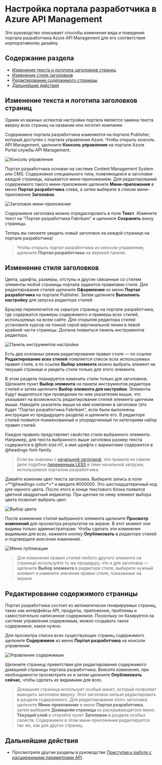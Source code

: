<properties pageTitle="Настройка портала разработчика в Azure API Management" metaKeywords="" description="Настройка портала разработчика в Azure API Management" metaCanonical="" services="api-management" documentationCenter="API Management" title="Настройка портала разработчика в Azure API Management" authors="sdanie" solutions="" manager="dwrede" editor="" />

<tags ms.service="api-management" ms.workload="mobile" ms.tgt_pltfrm="na" ms.devlang="na" ms.topic="article" ms.date="01/01/1900" ms.author="sdanie" />

# Настройка портала разработчика в Azure API Management

Это руководство описывает способы изменения вида и поведения портала разработчика Azure API Management для его соответствия корпоративному дизайну.

## Содержание раздела

-   [Изменение текста и логотипа заголовков страниц][Изменение текста и логотипа заголовков страниц]
-   [Изменение стиля заголовков][Изменение стиля заголовков]
-   [Редактирование содержимого страницы][Редактирование содержимого страницы]
-   [Дальнейшие действия][Дальнейшие действия]

## <a name="change-page-headers"> </a>Изменение текста и логотипа заголовков страниц

Одним из важных аспектов настройки портала является замена текста вверху всех страниц на название или логотип компании.

Содержимое портала разработчика изменяется на портале Publisher, который доступен с портала управления Azure. Чтобы открыть консоль API Management, щелкните **Консоль управления** на портале Azure Portal службы API Management.

![Консоль управления][Консоль управления]

Портал разработчика основан на системе Content Management System или CMS. Содержимое специального типа, появляющееся в заголовке каждой страницы, называется мини-приложением. Для редактирования содержимого такого мини-приложения щелкните **Мини-приложения** в меню **Портал разработчика** слева, а затем выберите в списке мини-приложение **Заголовок**.

![Заголовок мини-приложения][Заголовок мини-приложения]

Содержимое заголовка можно отредактировать в поле **Текст**. Измените текст на "Портал разработчика Fabrikam" и щелкните **Сохранить** внизу страницы.

Теперь вы сможете увидеть новый заголовок на каждой странице на портале разработчика!

> Чтобы открыть портал разработчика из консоли управления, щелкните **Портал разработчика** на верхней панели.

## <a name="change-headers-styling"> </a>Изменение стиля заголовков

Цвета, шрифты, размеры, отступы и другие связанные со стилем элементы любой страницы портала задаются правилами стиля. Для редактирования стилей щелкните **Оформление** из меню **Портал разработчика** на портале Publisher. Затем щелкните **Выполнить настройку** для запуска редактора стилей.

Браузер переключится на скрытую страницу на портале разработчика, где содержатся примеры содержимого и примеры всех стилей, используемых на всем сайте. Для открытия редактора стилей установите курсор на тонкой серой вертикальной линии в левой крайней части страницы. Должна появиться панель инструментов редактора.

![Панель инструментов настройки][Панель инструментов настройки]

Есть два основных режим редактирования правил стиля — по ссылке **Редактирование всех стилей** появляется список всех используемых правил стиля, а по ссылке **Выбор элемента** можно выбрать элемент на текущей странице и увидеть стили только для этого элемента.

В этом разделе планируется изменить стили только для заголовков. Щелкните пункт **Выбор элемента** на панели инструментов редактора стилей и затем щелкните **Выбор элемента для настройки**. Элементы будут выделяться при проведении по ним указателем мыши, что указывает на возможность редактирования стилей элемента щелчком мыши. Наведите указатель мыши на имя компании в заголовке (это будет "Портал разработчика Fabrikam", если были выполнены инструкции из предыдущего раздела) и щелкните его. В редакторе стилей появится поименованный и упорядоченный по категориям набор правил стилей.

Каждое правило представляет свойство стиля выбранного элемента. Например, для текста выбранного выше заголовка размер текста содержится в @font-size-h1, а имя шрифта с вариантами содержится в @headings-font-family.

> Если вы знакомы с [начальной загрузкой][начальной загрузкой], эти правила на самом деле подобны [переменным LESS][переменным LESS] в теме начальной загрузки, используемой порталом разработчика.

Давайте изменим цвет текста заголовка. Выберите запись в поле <**@headings-color*>\* и введите \#000000. Это шестнадцатеричный код для черного цвета. После этого в конце текстового блока появится цветной квадратный индикатор. При щелчке по нему элемент выбора цвета позволит выбрать цвет.

![Выбор цвета][Выбор цвета]

После изменения стилей выбранного элемента щелкните **Просмотр изменений** для просмотра результатов на экране. В этот момент они видимы только администраторам. Чтобы сделать эти изменения видимыми для всех, нажмите кнопку **Опубликовать** в редакторе стилей и подтвердите внесение изменений.

![Меню публикации][Меню публикации]

> Для изменения правил стилей любого другого элемента на странице используйте ту же процедуру, что и для заголовка — щелкните **Выбор элемента** в редакторе стиля, выберите нужный элемент и измените значения правил стиля, показанные на экране.

## <a name="edit-page-contents"> </a>Редактирование содержимого страницы

Портал разработчика состоит из автоматически генерируемых страниц, таких как интерфейсы API, продукты, приложения, проблемы и самостоятельно написанное содержимое. Поскольку он базируется на системе управления содержимым, можно создавать такое содержимое, какое нужно.

Для просмотра списка всех существующих страниц содержимого щелкните **Содержимое** из меню **Портал разработчика** на консоли управления.

![Управление содержимым][Управление содержимым]

Щелкните страницу приветствия для редактирования содержимого домашней страницы портала разработчика. Внесите изменения, при необходимости просмотрите их и затем щелкните **Опубликовать сейчас**, чтобы сделать их видимыми для всех.

> Домашняя страница использует особый макет, который позволяет выводить заголовок вверху. Этот заголовок нельзя редактировать в разделе содержимого. Для редактирования этого заголовка щелкните **Мини-приложение** в меню **Портал разработчика**, затем выберите **Домашняя страница** из раскрывающегося меню **Текущий слой** и откройте пункт **Заголовок** в разделе особых свойств. Содержимое в этом мини-приложении редактируется так же, как для других страниц.

## <a name="next-steps"> </a>Дальнейшие действия

-   Просмотрите другие разделы в руководстве [Приступая к работе с расширенными параметрами API][Приступая к работе с расширенными параметрами API].

  [Изменение текста и логотипа заголовков страниц]: #change-page-headers
  [Изменение стиля заголовков]: #change-headers-styling
  [Редактирование содержимого страницы]: #edit-page-contents
  [Дальнейшие действия]: #next-steps
  [Консоль управления]: ./media/api-management-customize-portal/api-management-management-console.png
  [Заголовок мини-приложения]: ./media/api-management-customize-portal/api-management-widgets-header.png
  [Панель инструментов настройки]: ./media/api-management-customize-portal/api-management-customization-toolbar.png
  [начальной загрузкой]: http://getbootstrap.com/
  [переменным LESS]: http://getbootstrap.com/css/
  [Выбор цвета]: ./media/api-management-customize-portal/api-management-customization-toolbar-color-picker.png
  [Меню публикации]: ./media/api-management-customize-portal/api-management-customization-toolbar-publish-form.png
  [Управление содержимым]: ./media/api-management-customize-portal/api-management-customization-manage-content.png
  [Приступая к работе с расширенными параметрами API]: ../api-management-get-started-advanced
